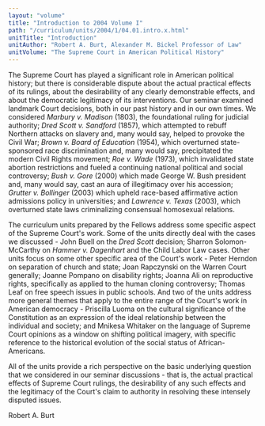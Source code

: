 ```yaml
---
layout: "volume"
title: "Introduction to 2004 Volume I"
path: "/curriculum/units/2004/1/04.01.intro.x.html"
unitTitle: "Introduction"
unitAuthor: "Robert A. Burt, Alexander M. Bickel Professor of Law"
unitVolume: "The Supreme Court in American Political History"
---
```

<body>
<p>
The Supreme Court has played a significant role in American political history; but there is considerable dispute about the actual practical effects of its rulings, about the desirability of any clearly demonstrable effects, and about the democratic legitimacy of its interventions. Our seminar examined landmark Court decisions, both in our past history and in our own times. We considered
<i>
Marbury v. Madison
</i>
(1803), the foundational ruling for judicial authority;
<i>
Dred Scott v. Sandford
</i>
(1857), which attempted to rebuff Northern attacks on slavery and, many would say, helped to provoke the Civil War;
<i>
Brown v. Board of Education
</i>
(1954), which overturned state-sponsored race discrimination and, many would say, precipitated the modern Civil Rights movement;
<i>
Roe v. Wade
</i>
(1973), which invalidated state abortion restrictions and fueled a continuing national political and social controversy;
<i>
Bush v. Gore
</i>
(2000) which made George W. Bush president and, many would say, cast an aura of illegitimacy over his accession;
<i>
Grutter v. Bollinger
</i>
(2003) which upheld race-based affirmative action admissions policy in universities; and
<i>
Lawrence v. Texas
</i>
(2003), which overturned state laws criminalizing consensual homosexual relations.
</p>
<p>
The curriculum units prepared by the Fellows address some specific aspect of the Supreme Court's work. Some of the units directly deal with the cases we discussed - John Buell on the
<i>
Dred Scott
</i>
decision; Sharron Solomon-McCarthy on
<i>
Hammer v. Dagenhart
</i>
and the Child Labor Law cases. Other units focus on some other specific area of the Court's work - Peter Herndon on separation of church and state; Joan Rapczynski on the Warren Court generally; Joanne Pompano on disability rights; Joanna Ali on reproductive rights, specifically as applied to the human cloning controversy; Thomas Leaf on free speech issues in public schools. And two of the units address more general themes that apply to the entire range of the Court's work in American democracy - Priscilla Luoma on the cultural significance of the Constitution as an expression of the ideal relationship between the individual and society; and Mnikesa Whitaker on the language of Supreme Court opinions as a window on shifting political imagery, with specific reference to the historical evolution of the social status of African-Americans.
</p>
<p>
All of the units provide a rich perspective on the basic underlying question that we considered in our seminar discussions - that is, the actual practical effects of Supreme Court rulings, the desirability of any such effects and the legitimacy of the Court's claim to authority in resolving these intensely disputed issues.
</p>
<p>
Robert A. Burt
</p>
</body>
